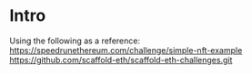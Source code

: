 # Intro

Using the following as a reference:
https://speedrunethereum.com/challenge/simple-nft-example
https://github.com/scaffold-eth/scaffold-eth-challenges.git